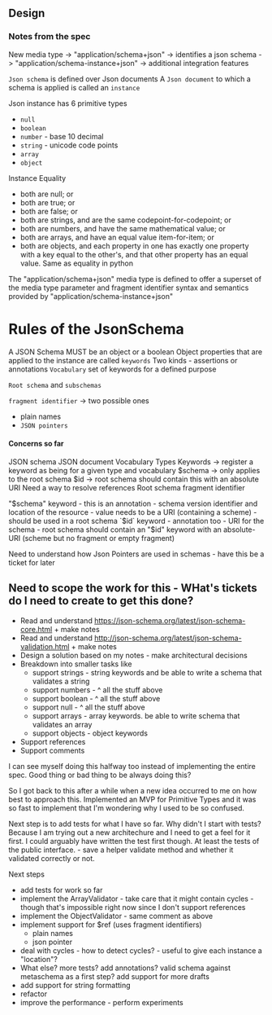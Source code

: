 ## Design

### Notes from the spec
New media type  -> "application/schema+json" -> identifies a json schema
                -> "application/schema-instance+json" -> additional integration features

`Json schema` is defined over Json documents
A `Json document` to which a schema is applied is called an `instance`

Json instance has 6 primitive types
* `null`
* `boolean`
* `number` - base 10 decimal
* `string` - unicode code points
* `array`
* `object`


Instance Equality
* both are null; or
* both are true; or
* both are false; or
* both are strings, and are the same codepoint-for-codepoint; or
* both are numbers, and have the same mathematical value; or
* both are arrays, and have an equal value item-for-item; or
* both are objects, and each property in one has exactly one property with a key equal to the other's, and that other property has an equal value.
Same as equality in python

The "application/schema+json" media type is defined to offer a superset of the media type parameter and fragment identifier syntax and semantics provided by "application/schema-instance+json"


# Rules of the JsonSchema
A JSON Schema MUST be an object or a boolean
Object properties that are applied to the instance are called `keywords`
Two kinds - assertions or annotations
`Vocabulary` set of keywords for a defined purpose


`Root schema` and `subschemas`

`fragment identifier` -> two possible ones
* plain names
* `JSON pointers`



#### Concerns so far
JSON schema
JSON document
Vocabulary
Types
Keywords -> register a keyword as being for a given type and vocabulary
    $schema -> only applies to the root schema
    $id -> root schema should contain this with an absolute URI
Need a way to resolve references
Root schema
fragment identifier

"$schema" keyword
    - this is an annotation
    - schema version identifier and location of the resource - value needs to be a URI (containing a scheme)
    - should be used in a root schema
`$id` keyword - annotation too
    - URI for the schema
    - root schema should contain an "$id" keyword with an absolute-URI (scheme but no fragment or empty fragment)

Need to understand how Json Pointers are used in schemas - have this be a ticket for later



## Need to scope the work for this - WHat's tickets do I need to create to get this done?
* Read and understand https://json-schema.org/latest/json-schema-core.html + make notes
* Read and understand http://json-schema.org/latest/json-schema-validation.html + make notes
* Design a solution based on my notes - make architectural decisions
* Breakdown into smaller tasks like
    - support strings - string keywords and be able to write a schema that validates a string
    - support numbers - ^ all the stuff above
    - support boolean - ^ all the stuff above
    - support null - ^ all the stuff above
    - support arrays - array keywords. be able to write schema that validates an array
    - support objects - object keywords
* Support references
* Support comments

I can see myself doing this halfway too instead of implementing the entire spec. Good thing or bad thing to be always doing this?


So I got back to this after a while when a new idea occurred to me on how best to approach this.
Implemented an MVP for Primitive Types and it was so fast to implement that I'm wondering why I used to be so confused.

Next step is to add tests for what I have so far.
Why didn't I start with tests? Because I am trying out a new architechure and I need to get a feel for it first. I could arguably have
written the test first though. At least the tests of the public interface. - save a helper validate method and whether it validated correctly
or not.

Next steps
* add tests for work so far
* implement the ArrayValidator - take care that it might contain cycles - though that's impossible right now since I don't support references
* implement the ObjectValidator - same comment as above
* implement support for $ref (uses fragment identifiers)
    * plain names
    * json pointer
* deal with cycles - how to detect cycles? - useful to give each instance a "location"?
* What else? more tests? add annotations? valid schema against metaschema as a first step? add support for more drafts
* add support for string formatting
* refactor
* improve the performance - perform experiments

